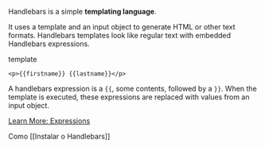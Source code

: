 Handlebars is a simple **templating language**.

It uses a template and an input object to generate HTML or other text formats. Handlebars templates look like regular text with embedded Handlebars expressions.

template[](https://handlebarsjs.com/examples/simple-expressions.html)

```
<p>{{firstname}} {{lastname}}</p>
```

A handlebars expression is a `{{`, some contents, followed by a `}}`. When the template is executed, these expressions are replaced with values from an input object.

[Learn More: Expressions](https://handlebarsjs.com/guide/expressions.html)

Como [[Instalar o Handlebars]]
